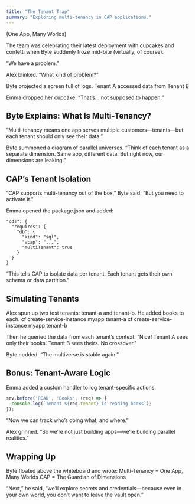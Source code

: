```yaml
---
title: "The Tenant Trap"
summary: "Exploring multi-tenancy in CAP applications."
---
```


(One App, Many Worlds)

The team was celebrating their latest deployment with cupcakes and confetti when Byte suddenly froze mid-bite (virtually, of course).

“We have a problem.”

Alex blinked.
“What kind of problem?”

Byte projected a screen full of logs.
Tenant A accessed data from Tenant B

Emma dropped her cupcake.
“That’s… not supposed to happen.”

## Byte Explains: What Is Multi-Tenancy?
“Multi-tenancy means one app serves multiple customers—tenants—but each tenant should only see their data.”

Byte summoned a diagram of parallel universes.
“Think of each tenant as a separate dimension. Same app, different data. But right now, our dimensions are leaking.”

## CAP’s Tenant Isolation
“CAP supports multi-tenancy out of the box,” Byte said. “But you need to activate it.”

Emma opened the package.json and added:
```cds
"cds": {
  "requires": {
    "db": {
      "kind": "sql",
      "vcap": "...",
      "multiTenant": true
    }
  }
}
```

“This tells CAP to isolate data per tenant. Each tenant gets their own schema or data partition.”

## Simulating Tenants
Alex spun up two test tenants: tenant-a and tenant-b. He added books to each.
cf create-service-instance myapp tenant-a
cf create-service-instance myapp tenant-b

Then he queried the data from each tenant’s context.
“Nice! Tenant A sees only their books. Tenant B sees theirs. No crossover.”

Byte nodded.
“The multiverse is stable again.”

## Bonus: Tenant-Aware Logic
Emma added a custom handler to log tenant-specific actions:
```javascript
srv.before('READ', 'Books', (req) => {
  console.log(`Tenant ${req.tenant} is reading books`);
});
```

“Now we can track who’s doing what, and where.”

Alex grinned.
“So we’re not just building apps—we’re building parallel realities.”

## Wrapping Up
Byte floated above the whiteboard and wrote:
Multi-Tenancy = One App, Many Worlds
CAP = The Guardian of Dimensions

“Next,” he said, “we’ll explore secrets and credentials—because even in your own world, you don’t want to leave the vault open.”
